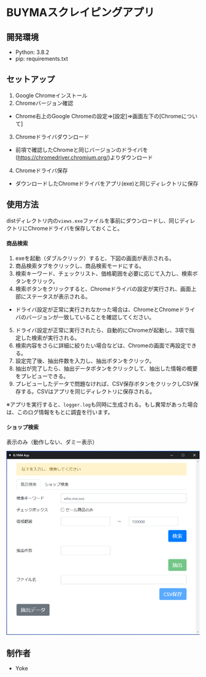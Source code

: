 # BUYMAスクレイピングアプリ

## 開発環境
- Python: 3.8.2
- pip: requirements.txt

## セットアップ

1. Google Chromeインストール
2. Chromeバージョン確認
- Chrome右上のGoogle Chromeの設定⇒[設定]⇒画面左下の[Chromeについて]
3.  Chromeドライバダウンロード
- 前項で確認したChromeと同じバージョンのドライバを(https://chromedriver.chromium.org/)よりダウンロード
4. Chromeドライバ保存
- ダウンロードしたChromeドライバをアプリ(exe)と同じディレクトリに保存

## 使用方法

distディレクトリ内の`views.exe`ファイルを事前にダウンロードし、同じディレクトリにChromeドライバを保存しておくこと。

#### 商品検索

1. exeを起動（ダブルクリック）すると、下図の画面が表示される。
2. 商品検索タブをクリックし、商品検索モードにする。
3. 検索キーワード、チェックリスト、価格範囲を必要に応じて入力し、検索ボタンをクリック。
4. 検索ボタンをクリックすると、Chromeドライバの設定が実行され、画面上部にステータスが表示される。
- ドライバ設定が正常に実行されなかった場合は、ChromeとChromeドライバのバージョンが一致していることを確認してください。
5. ドライバ設定が正常に実行されたら、自動的にChromeが起動し、3項で指定した検索が実行される。
6. 検索内容をさらに詳細に絞りたい場合などは、Chromeの画面で再設定できる。
7. 設定完了後、抽出件数を入力し、抽出ボタンをクリック。
8. 抽出が完了したら、抽出データボタンをクリックして、抽出した情報の概要をプレビューできる。
9. プレビューしたデータで問題なければ、CSV保存ボタンをクリックしCSV保存する。CSVはアプリを同じディレクトリに保存される。

※アプリを実行すると、`logger.log`も同時に生成される。もし異常があった場合は、このログ情報をもとに調査を行います。

#### ショップ検索

表示のみ（動作しない、ダミー表示）

<img src=./buyma_app_view.png>

## 制作者
- Yoke
